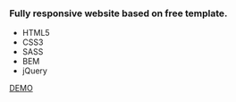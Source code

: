 <h3>Fully responsive website based on free template.</h3>
<ul>
  <li>HTML5</li>
  <li>CSS3</li>
  <li>SASS</li>
  <li>BEM</li>
  <li>jQuery</li>
</ul>

<a href="https://justynamak.github.io/creative-agency/">DEMO</a>
